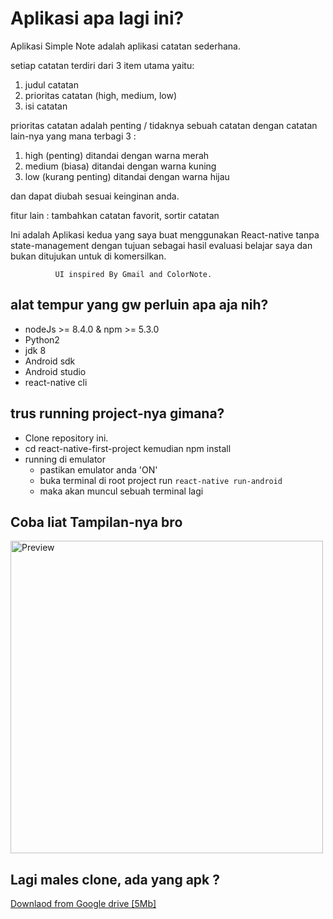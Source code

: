 # Aplikasi apa lagi ini?
Aplikasi Simple Note adalah aplikasi catatan sederhana.

setiap catatan terdiri dari 3 item utama yaitu:
 <ol>
     <li>judul catatan</li>
     <li>prioritas catatan (high, medium, low)</li>
     <li>isi catatan</li>
  </ol>

prioritas catatan adalah penting / tidaknya sebuah catatan dengan catatan lain-nya yang mana terbagi 3 :
     <ol>
          <li>high (penting) ditandai dengan warna merah</li>
          <li>medium (biasa) ditandai dengan warna kuning</li>
          <li>low (kurang penting) ditandai dengan warna hijau</li>
     </ol>
 dan dapat diubah sesuai keinginan anda.

fitur lain : tambahkan catatan favorit, sortir catatan

Ini adalah Aplikasi kedua yang saya buat menggunakan React-native tanpa state-management dengan tujuan sebagai hasil evaluasi belajar saya dan bukan ditujukan untuk di komersilkan.

              UI inspired By Gmail and ColorNote.
              
  ## alat tempur yang gw perluin apa aja nih?

 * nodeJs >= 8.4.0 & npm >= 5.3.0
 * Python2
 * jdk 8
 * Android sdk
 * Android studio
 * react-native cli

## trus running project-nya gimana?
 * Clone repository ini.
 * cd react-native-first-project kemudian npm install
 * running di emulator
      * pastikan emulator anda 'ON'
      * buka terminal di root project run `react-native run-android`
      * maka akan muncul sebuah terminal lagi
 

 ## Coba liat Tampilan-nya bro
 <img src="https://firebasestorage.googleapis.com/v0/b/ionic2-1afad.appspot.com/o/react-native-simple-note.gif?alt=media&token=992fa0a9-3c7c-4ea9-b8a6-8c0201b9b94d" alt="Preview" height=500>


 ## Lagi males clone, ada yang apk ?
<a href="https://drive.google.com/open?id=1HoEnh5ZtwshJjspN0BOo7_4t6QtXifiR" target="_blank">Downlaod from Google drive [5Mb]</a>

